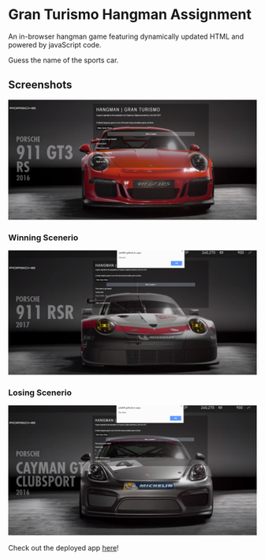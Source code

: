 # Gran Turismo Hangman Assignment

An in-browser hangman game featuring dynamically updated HTML and powered by javaScript code.

Guess the name of the sports car.

## Screenshots
![Gran Turismo Hangman](/assets/screenshots/porsche.png)

### Winning Scenerio
![Win](/assets/screenshots/win.png)

### Losing Scenerio 
![Loss](/assets/screenshots/loss.png)

Check out the deployed app [here](https://jok405.github.io/Hangman/)!
